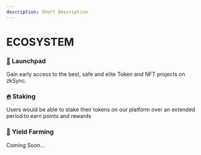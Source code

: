 ```yaml
---
description: Short Description
---
```


# ECOSYSTEM

### [🚀](https://emojipedia.org/rocket/) Launchpad

Gain early access to the best, safe and elite Token and NFT projects on zkSync.

### [🔥](https://emojipedia.org/fire/) Staking

Users would be able to stake their tokens on our platform over an extended period to earn points and rewards

### [🌾](https://emojipedia.org/sheaf-of-rice/) **Yield Farming**

Coming Soon...
